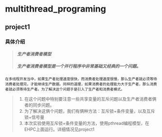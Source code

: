 # multithread_programing
## project1 ##
### 具体介绍 ###
> #### *生产者消费者模型* ####
>##### 生产者消费者模型是一个并行程序中非常基础又经典的一个问题。
	在多线程开发当中，如果生产者处理速度很快，而消费者处理速度很慢，那么生产者就必须等待消费者处理完，才能继续生产数据。同样的道理，如果消费者的处理能力大于生产者，那么消费者就必须等待生产者。为了解决这个问题于是引入了生产者和消费者模式。
>	
>1. 在这个问题中特别要注意一些共享变量的互斥问题以及生产者消费者俩者的同步问题。
>2. 为了解决这俩个问题，我们有俩种方法：互斥锁+条件变量，以及互斥锁+信号量
>3. 本次实验使用互斥锁+条件变量的方法，使用pthread编程模型，在EHPC上面运行。详细情况见project1

